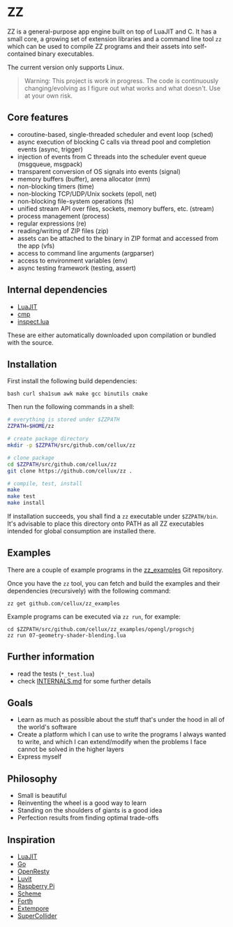 # ZZ

ZZ is a general-purpose app engine built on top of LuaJIT and C. It has a small core, a growing set of extension libraries and a command line tool `zz` which can be used to compile ZZ programs and their assets into self-contained binary executables.

The current version only supports Linux.

> Warning: This project is work in progress. The code is continuously
> changing/evolving as I figure out what works and what doesn't. Use
> at your own risk.

## Core features

* coroutine-based, single-threaded scheduler and event loop (sched)
* async execution of blocking C calls via thread pool and completion events (async, trigger)
* injection of events from C threads into the scheduler event queue (msgqueue, msgpack)
* transparent conversion of OS signals into events (signal)
* memory buffers (buffer), arena allocator (mm)
* non-blocking timers (time)
* non-blocking TCP/UDP/Unix sockets (epoll, net)
* non-blocking file-system operations (fs)
* unified stream API over files, sockets, memory buffers, etc. (stream)
* process management (process)
* regular expressions (re)
* reading/writing of ZIP files (zip)
* assets can be attached to the binary in ZIP format and accessed from the app (vfs)
* access to command line arguments (argparser)
* access to environment variables (env)
* async testing framework (testing, assert)

## Internal dependencies

* [LuaJIT](http://luajit.org/)
* [cmp](https://github.com/camgunz/cmp)
* [inspect.lua](https://github.com/kikito/inspect.lua)

These are either automatically downloaded upon compilation or bundled with the source.

## Installation

First install the following build dependencies:

```
bash curl sha1sum awk make gcc binutils cmake
```

Then run the following commands in a shell:

```bash
# everything is stored under $ZZPATH
ZZPATH=$HOME/zz

# create package directory
mkdir -p $ZZPATH/src/github.com/cellux/zz

# clone package
cd $ZZPATH/src/github.com/cellux/zz
git clone https://github.com/cellux/zz .

# compile, test, install
make
make test
make install
```

If installation succeeds, you shall find a `zz` executable under `$ZZPATH/bin`. It's advisable to place this directory onto PATH as all ZZ executables intended for global consumption are installed there.

## Examples

There are a couple of example programs in the [zz_examples](https://github.com/cellux/zz_examples) Git repository.

Once you have the `zz` tool, you can fetch and build the examples and their dependencies (recursively) with the following command:

```
zz get github.com/cellux/zz_examples
```

Example programs can be executed via `zz run`, for example:

```
cd $ZZPATH/src/github.com/cellux/zz_examples/opengl/progschj
zz run 07-geometry-shader-blending.lua
```

## Further information

* read the tests (`*_test.lua`)
* check [INTERNALS.md](INTERNALS.md) for some further details

## Goals

* Learn as much as possible about the stuff that's under the hood in all of the world's software
* Create a platform which I can use to write the programs I always wanted to write, and which I can extend/modify when the problems I face cannot be solved in the higher layers
* Express myself

## Philosophy

* Small is beautiful
* Reinventing the wheel is a good way to learn
* Standing on the shoulders of giants is a good idea
* Perfection results from finding optimal trade-offs

## Inspiration

* [LuaJIT](https://luajit.org/)
* [Go](https://golang.org/)
* [OpenResty](https://openresty.org/)
* [Luvit](https://luvit.io/)
* [Raspberry Pi](https://www.raspberrypi.org/)
* [Scheme](http://www.schemers.org/Documents/Standards/R5RS/)
* [Forth](https://github.com/viswans83/aforth)
* [Extempore](https://github.com/digego/extempore)
* [SuperCollider](https://supercollider.github.io/)
